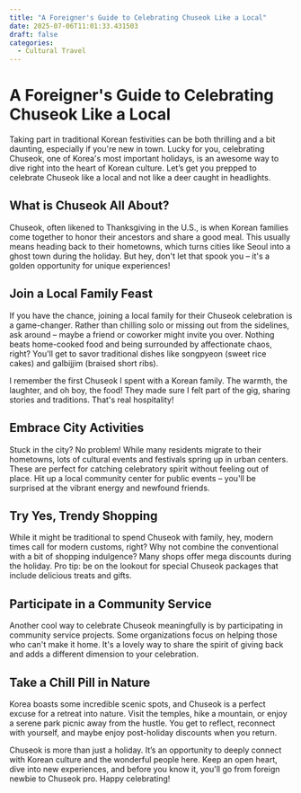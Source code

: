 ```yaml
---
title: "A Foreigner's Guide to Celebrating Chuseok Like a Local"
date: 2025-07-06T11:01:33.431503
draft: false
categories:
  - Cultural Travel
---
```


# A Foreigner's Guide to Celebrating Chuseok Like a Local

Taking part in traditional Korean festivities can be both thrilling and a bit daunting, especially if you're new in town. Lucky for you, celebrating Chuseok, one of Korea's most important holidays, is an awesome way to dive right into the heart of Korean culture. Let’s get you prepped to celebrate Chuseok like a local and not like a deer caught in headlights.

## What is Chuseok All About?

Chuseok, often likened to Thanksgiving in the U.S., is when Korean families come together to honor their ancestors and share a good meal. This usually means heading back to their hometowns, which turns cities like Seoul into a ghost town during the holiday. But hey, don't let that spook you – it's a golden opportunity for unique experiences!

## Join a Local Family Feast

If you have the chance, joining a local family for their Chuseok celebration is a game-changer. Rather than chilling solo or missing out from the sidelines, ask around – maybe a friend or coworker might invite you over. Nothing beats home-cooked food and being surrounded by affectionate chaos, right? You'll get to savor traditional dishes like songpyeon (sweet rice cakes) and galbijjim (braised short ribs). 

I remember the first Chuseok I spent with a Korean family. The warmth, the laughter, and oh boy, the food! They made sure I felt part of the gig, sharing stories and traditions. That's real hospitality!

## Embrace City Activities

Stuck in the city? No problem! While many residents migrate to their hometowns, lots of cultural events and festivals spring up in urban centers. These are perfect for catching celebratory spirit without feeling out of place. Hit up a local community center for public events – you'll be surprised at the vibrant energy and newfound friends.

## Try Yes, Trendy Shopping

While it might be traditional to spend Chuseok with family, hey, modern times call for modern customs, right? Why not combine the conventional with a bit of shopping indulgence? Many shops offer mega discounts during the holiday. Pro tip: be on the lookout for special Chuseok packages that include delicious treats and gifts.

## Participate in a Community Service

Another cool way to celebrate Chuseok meaningfully is by participating in community service projects. Some organizations focus on helping those who can't make it home. It's a lovely way to share the spirit of giving back and adds a different dimension to your celebration.

## Take a Chill Pill in Nature

Korea boasts some incredible scenic spots, and Chuseok is a perfect excuse for a retreat into nature. Visit the temples, hike a mountain, or enjoy a serene park picnic away from the hustle. You get to reflect, reconnect with yourself, and maybe enjoy post-holiday discounts when you return.

Chuseok is more than just a holiday. It’s an opportunity to deeply connect with Korean culture and the wonderful people here. Keep an open heart, dive into new experiences, and before you know it, you'll go from foreign newbie to Chuseok pro. Happy celebrating!
